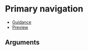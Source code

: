 # Primary navigation

- [Guidance](https://hmcts-design-system.herokuapp.com/components/primary-navigation)
- [Preview](https://hmcts-frontend.herokuapp.com/components/primary-navigation)

## Arguments